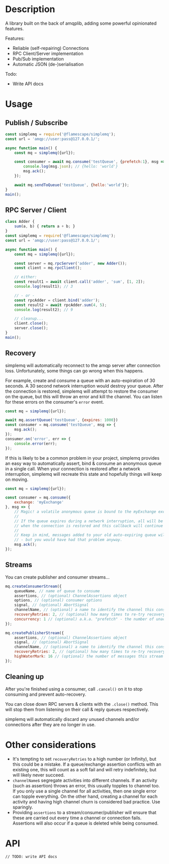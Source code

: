 # Description

A library built on the back of amqplib, adding some powerful opinionated features.

Features:
- Reliable (self-repairing) Connections
- RPC Client/Server implementation
- Pub/Sub implementation
- Automatic JSON (de-)serialisation

Todo:
- Write API docs

# Usage

## Publish / Subscribe

```js
const simplemq = require('@flamescape/simplemq');
const url = 'amqp://user:pass@127.0.0.1/';

async function main() {
    const mq = simplemq({url});

    const consumer = await mq.consume('testQueue', {prefetch:1}, msg => {
        console.log(msg.json); // {hello: 'world'}
        msg.ack();
    });

    await mq.sendToQueue('testQueue', {hello:'world'});
}
main();
```

## RPC Server / Client

```js
class Adder {
    sum(a, b) { return a + b; }
}
const simplemq = require('@flamescape/simplemq');
const url = 'amqp://user:pass@127.0.0.1/';

async function main() {
    const mq = simplemq({url});

    const server = mq.rpcServer('adder', new Adder());
    const client = mq.rpcClient();

    // either:
    const result1 = await client.call('adder', 'sum', [1, 2]);
    console.log(result1); // 3

    // - or -
    const rpcAdder = client.bind('adder');
    const result2 = await rpcAdder.sum(4, 5);
    console.log(result2); // 9

    // cleanup...
    client.close();
    server.close();
}
main();
```

## Recovery

simplemq will automatically reconnect to the amqp server after connection loss.  Unfortunately, some things can go wrong when this happens.

For example, create and consume a queue with an auto-expiration of 30 seconds. A 30 second network interruption would destroy your queue. After the connection is restored, simplemq will attempt to restore the consumer on the queue, but this will throw an error and kill the channel. You can listen for these errors on the consumer's `error` event.

```js
const mq = simplemq({url});

await mq.assertQueue('testQueue', {expires: 1000})
const consumer = mq.consume('testQueue', msg => {
    msg.ack();
});
consumer.on('error', err => {
    console.error(err);
});
```

If this is likely to be a common problem in your project, simplemq provides an easy way to automatically assert, bind & consume an anonymous queue in a single call. When your connection is restored after a network interruption, simplemq will recreate this state and hopefully things will keep on moving.

```js
const mq = simplemq({url});

const consumer = mq.consume({
    exchange: 'myExchange'
}, msg => {
    // Magic! a volatile anonymous queue is bound to the myExchange exchange.
    //
    // If the queue expires during a network interruption, all will be recreated
    // when the connection is restored and this callback will continue to work.
    //
    // Keep in mind, messages added to your old auto-expiring queue will be lost
    // - but you would have had that problem anyway.
    msg.ack();
});
```

## Streams

You can create publisher and consumer streams...

```js
mq.createConsumerStream({
    queueName, // name of queue to consume
    assertions, // (optional) ChannelAssertions object
    options, // (optional) consumer options
    signal, // (optional) AbortSignal
    channelName, // (optional) a name to identify the channel this consumer will run on (if not specified, will use the default channel)
    recoveryRetries: 2, // (optional) how many times to re-try recovery upon service failure
    concurrency: 1 // (optional) a.k.a. "prefetch" - the number of unacknowledged messages the consumer will process at once
});

mq.createPublisherStream({
    assertions, // (optional) ChannelAssertions object
    signal, // (optional) AbortSignal
    channelName, // (optional) a name to identify the channel this consumer will run on (if not specified, will use the default channel)
    recoveryRetries: 2, // (optional) how many times to re-try recovery upon service failure
    highWaterMark: 16 // (optional) the number of messages this stream will buffer while waiting for amqplib's `publish()` buffer to drain
});
```

## Cleaning up

After you're finished using a consumer, call `.cancel()` on it to stop consuming and prevent auto-recovery.

You can close down RPC servers & clients with the `.close()` method.  This will stop them from listening on their call & reply queues respectively.

simplemq will automatically discard any unused channels and/or connections after they are no longer in use.

# Other considerations

* It's tempting to set `recoveryRetries` to a high number (or Infinity), but this could be a mistake. If a queue/exchange assertion conflicts with an existing one, this will count as a soft fail and will retry indefinitely, but will likely never succeed.
* `channelName`s segregate activities into different channels. If an activity (such as assertion) throws an error, this usually topples to channel too. If you only use a single channel for all activities, then one single error can topple everything. On the other hand, creating a channel for each activity and having high channel churn is considered bad practice. Use sparingly.
* Providing `assertions` to a stream/consumer/publisher will ensure that these are carried out every time a channel or connection fails. Assertions will also occur if a queue is deleted while being consumed.

# API

`// TODO: write API docs`
